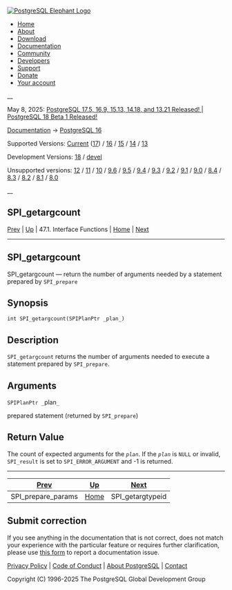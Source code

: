 [ ![PostgreSQL Elephant Logo](/media/img/about/press/elephant.png) ](/)

  * [Home](/ "Home")
  * [About](/about/ "About")
  * [Download](/download/ "Download")
  * [Documentation](/docs/ "Documentation")
  * [Community](/community/ "Community")
  * [Developers](/developer/ "Developers")
  * [Support](/support/ "Support")
  * [Donate](/about/donate/ "Donate")
  * [Your account](/account/ "Your account")

__

May 8, 2025: [ PostgreSQL 17.5, 16.9, 15.13, 14.18, and 13.21 Released! ](/about/news/postgresql-175-169-1513-1418-and-1321-released-3072/) | [ PostgreSQL 18 Beta 1 Released! ](/about/news/postgresql-18-beta-1-released-3070/)

[Documentation](/docs/ "Documentation") -> [PostgreSQL
16](/docs/16/index.html)

Supported Versions: [Current](/docs/current/spi-spi-getargcount.html
"PostgreSQL 17 - SPI_getargcount") ([17](/docs/17/spi-spi-getargcount.html
"PostgreSQL 17 - SPI_getargcount")) / [16](/docs/16/spi-spi-getargcount.html
"PostgreSQL 16 - SPI_getargcount") / [15](/docs/15/spi-spi-getargcount.html
"PostgreSQL 15 - SPI_getargcount") / [14](/docs/14/spi-spi-getargcount.html
"PostgreSQL 14 - SPI_getargcount") / [13](/docs/13/spi-spi-getargcount.html
"PostgreSQL 13 - SPI_getargcount")

Development Versions: [18](/docs/18/spi-spi-getargcount.html "PostgreSQL 18 -
SPI_getargcount") / [devel](/docs/devel/spi-spi-getargcount.html "PostgreSQL
devel - SPI_getargcount")

Unsupported versions: [12](/docs/12/spi-spi-getargcount.html "PostgreSQL 12 -
SPI_getargcount") / [11](/docs/11/spi-spi-getargcount.html "PostgreSQL 11 -
SPI_getargcount") / [10](/docs/10/spi-spi-getargcount.html "PostgreSQL 10 -
SPI_getargcount") / [9.6](/docs/9.6/spi-spi-getargcount.html "PostgreSQL 9.6 -
SPI_getargcount") / [9.5](/docs/9.5/spi-spi-getargcount.html "PostgreSQL 9.5 -
SPI_getargcount") / [9.4](/docs/9.4/spi-spi-getargcount.html "PostgreSQL 9.4 -
SPI_getargcount") / [9.3](/docs/9.3/spi-spi-getargcount.html "PostgreSQL 9.3 -
SPI_getargcount") / [9.2](/docs/9.2/spi-spi-getargcount.html "PostgreSQL 9.2 -
SPI_getargcount") / [9.1](/docs/9.1/spi-spi-getargcount.html "PostgreSQL 9.1 -
SPI_getargcount") / [9.0](/docs/9.0/spi-spi-getargcount.html "PostgreSQL 9.0 -
SPI_getargcount") / [8.4](/docs/8.4/spi-spi-getargcount.html "PostgreSQL 8.4 -
SPI_getargcount") / [8.3](/docs/8.3/spi-spi-getargcount.html "PostgreSQL 8.3 -
SPI_getargcount") / [8.2](/docs/8.2/spi-spi-getargcount.html "PostgreSQL 8.2 -
SPI_getargcount") / [8.1](/docs/8.1/spi-spi-getargcount.html "PostgreSQL 8.1 -
SPI_getargcount") / [8.0](/docs/8.0/spi-spi-getargcount.html "PostgreSQL 8.0 -
SPI_getargcount")

__

SPI_getargcount  
---  
[Prev](spi-spi-prepare-params.html "SPI_prepare_params")  | [Up](spi-interface.html "47.1. Interface Functions") | 47.1. Interface Functions | [Home](index.html "PostgreSQL 16.9 Documentation") |  [Next](spi-spi-getargtypeid.html "SPI_getargtypeid")  
  
* * *

## SPI_getargcount

SPI_getargcount — return the number of arguments needed by a statement
prepared by `SPI_prepare`

## Synopsis

    
    
    int SPI_getargcount(SPIPlanPtr _plan_)
    

## Description

`SPI_getargcount` returns the number of arguments needed to execute a
statement prepared by `SPI_prepare`.

## Arguments

`SPIPlanPtr _`plan`_`

    

prepared statement (returned by `SPI_prepare`)

## Return Value

The count of expected arguments for the _`plan`_. If the _`plan`_ is `NULL` or
invalid, `SPI_result` is set to `SPI_ERROR_ARGUMENT` and -1 is returned.

* * *

[Prev](spi-spi-prepare-params.html "SPI_prepare_params")  | [Up](spi-interface.html "47.1. Interface Functions") |  [Next](spi-spi-getargtypeid.html "SPI_getargtypeid")  
---|---|---  
SPI_prepare_params  | [Home](index.html "PostgreSQL 16.9 Documentation") |  SPI_getargtypeid  
  
## Submit correction

If you see anything in the documentation that is not correct, does not match
your experience with the particular feature or requires further clarification,
please use [this form](/account/comments/new/16/spi-spi-getargcount.html/) to
report a documentation issue.

[Privacy Policy](/about/privacypolicy) | [Code of Conduct](/about/policies/coc/) | [About PostgreSQL](/about/) | [Contact](/about/contact/)  

Copyright (C) 1996-2025 The PostgreSQL Global Development Group

